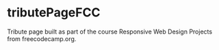 # tributePageFCC
Tribute page built as part of the course Responsive Web Design Projects from freecodecamp.org.

